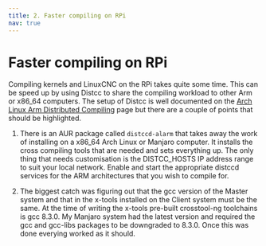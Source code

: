 ```yaml
---
title: 2. Faster compiling on RPi
nav: true
---
```


# Faster compiling on RPi

Compiling kernels and LinuxCNC on the RPi takes quite some time. This can be speed up by using Distcc to share the compiling workload to other Arm or x86_64 computers. The setup of Distcc is well documented on the [Arch Linux Arm Distributed Compiling](https://archlinuxarm.org/wiki/Distributed_Compiling) page but there are a couple of points that should be highlighted.

1. There is an AUR package called `distccd-alarm` that takes away the work of installing on a x86_64 Arch Linux or Manjaro computer. It installs the cross compiling tools that are needed and sets everything up. The only thing that needs customisation is the DISTCC_HOSTS IP address range to suit your local network. Enable and start the appropriate distccd services for the ARM architectures that you wish to compile for.

2. The biggest catch was figuring out that the gcc version of the Master system and that in the x-tools installed on the Client system must be the same. At the time of writing the x-tools pre-built crosstool-ng toolchains is gcc 8.3.0. My Manjaro system had the latest version and required the gcc and gcc-libs packages to be downgraded to 8.3.0. Once this was done everying worked as it should.
